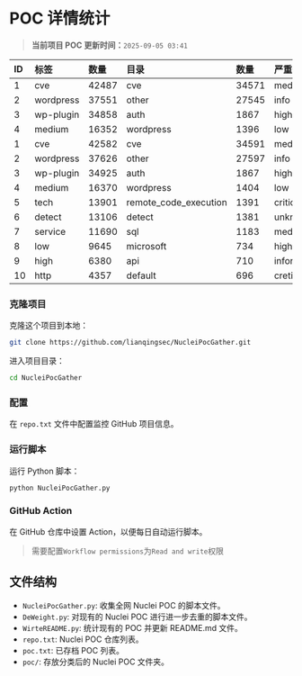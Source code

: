# POC 详情统计

> **当前项目 POC 更新时间：**`2025-09-05 03:41`

| ID | 标签      | 数量 | 目录       | 数量 | 严重性   | 数量 |
|:---| :-------- | :--- | :--------- | :--- | :------- | :--- |
| 1 | cve | 42487 | cve | 34571 | medium | 22939 |
| 2 | wordpress | 37551 | other | 27545 | info | 19851 |
| 3 | wp-plugin | 34858 | auth | 1867 | high | 14002 |
| 4 | medium | 16352 | wordpress | 1396 | low | 10889 |
| 1 | cve | 42582 | cve | 34591 | medium | 22958 |
| 2 | wordpress | 37626 | other | 27597 | info | 19855 |
| 3 | wp-plugin | 34925 | auth | 1867 | high | 14022 |
| 4 | medium | 16370 | wordpress | 1404 | low | 10921 |
| 5 | tech | 13901 | remote_code_execution | 1391 | critical | 7983 |
| 6 | detect | 13106 | detect | 1381 | unknown | 102 |
| 7 | service | 11690 | sql | 1183 | meduim | 16 |
| 8 | low | 9645 | microsoft | 734 | hight | 16 |
| 9 | high | 6380 | api | 710 | informative | 12 |
| 10 | http | 4357 | default | 696 | cretical | 2 |
### 克隆项目

克隆这个项目到本地：

```bash
git clone https://github.com/lianqingsec/NucleiPocGather.git
```

进入项目目录：

```bash
cd NucleiPocGather
```

### 配置

在 `repo.txt` 文件中配置监控 GitHub 项目信息。

### 运行脚本

运行 Python 脚本：

```bash
python NucleiPocGather.py
```

### GitHub Action

在 GitHub 仓库中设置 Action，以便每日自动运行脚本。

> 需要配置`Workflow permissions`为`Read and write`权限

## 文件结构

- `NucleiPocGather.py`: 收集全网 Nuclei POC 的脚本文件。
- `DeWeight.py`: 对现有的 Nuclei POC 进行进一步去重的脚本文件。
- `WirteREADME.py`: 统计现有的 POC 并更新 README.md 文件。
- `repo.txt`: Nuclei POC 仓库列表。
- `poc.txt`: 已存档 POC 列表。
- `poc/`: 存放分类后的 Nuclei POC 文件夹。

